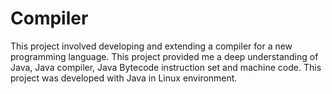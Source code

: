 # Compiler
This project involved developing and extending a compiler for a new programming language. This project provided me a deep understanding of Java, Java compiler, Java Bytecode instruction set and machine code. This project was developed with Java in Linux environment.
